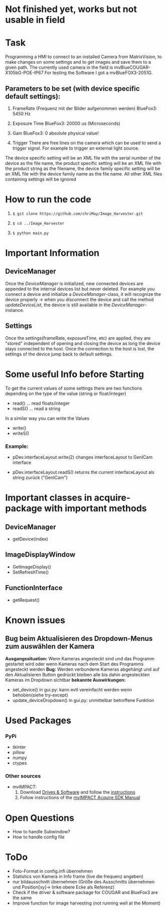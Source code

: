 # Not finished yet, works but not usable in field

# Task

Programming a HMI to connect to an installed Camera from MatrixVision, to make changes on some settings and to get images and save them to a given path.
The currently used camera in the field is mvBlueCOUGAR-X105bG-POE-IP67
For testing the Software I got a mvBlueFOX3-2051G.

## Parameters to be set (with device specific default settings):

1. FrameRate (Frequenz mit der Bilder aufgenommen werden)
   BlueFox3: 5450 Hz

2. Exposure Time
   BlueFox3: 20000 us (Microseconds)

3. Gain
   BlueFox3: 0 absolute physical value!

4. Trigger
   There are free lines on the camera which can be used to send a trigger signal. For example to trigger an external light source.

The device specific setting will be an XML file with the serial number of the device as the file name, the product specific setting will be an XML file with the product string as the filename, the device family specific setting will be an XML file with the device family name as the file name. All other XML files containing settings will be ignored

# How to run the code

1.     $ git clone https://github.com/chriMay/Image_Harvester.git
2.     $ cd ../Image_Harvester
3.     $ python main.py

# Important Information

## DeviceManager

Once the _DeviceManager_ is initialized, new connected devices are appended to the internal devices list but never deleted. For example you connect a device and initialize a _DeviceManager_-class, it will recognize the device properly -> when you disconnect the device and call the method _updateDeviceList_, the device is still available in the _DeviceManager_-instance.

## Settings

Once the settings(frameRate, exposureTime, etc) are applied, they are "stored" independent of opening and closing the device as long the device stays connected to the host. Once the connection to the host is lost, the settings of the device jump back to default settings.

# Some useful Info before Starting

To get the current values of some settings there are two functions depending on the type of the value (string or float/integer)

- read() ... read floats/integer
- readS() ... read a string

In a similar way you can write the Values

- write()
- writeS()

### Example:

- pDev.interfaceLayout.write(2)
  changes interfaceLayout to GenICam interface

- pDev.interfaceLayout.readS()
  returns the current interfaceLayout als string zurück ("GenICam")

# Important classes in acquire-package with important methods

## DeviceManager

- getDevice(index)

## ImageDisplayWindow

- GetImageDisplay()
- SetRefreshTime()

## FunctionInterface

- getRequest()

# Known issues

## Bug beim Aktualisieren des Dropdown-Menus zum auswählen der Kamera

**Ausgangssituation:** Wenn Kameras angesteckt sind und das Programm gestartet wird oder wenn Kameras nach dem Start des Programms angesteckt werden
**Bug:** Werden verbundene Kameras abgehängt und auf den Aktualisieren Button gedrückt bleiben alle bis dahin angesteckten Kameras im Dropdown sichtbar
**bekannte Auswirkungen:**

- set_device() in gui.py: kann evtl vereinfacht werden wenn behoben(siehe try-except)
- update_deviceDropdown() in gui.py: unmittelbar betroffene Funktion

# Used Packages

### PyPi

- tkinter
- pillow
- numpy
- ctypes

### Other sources

- mvIMPACT:
  1.  Download [Drives & Software](https://www.matrix-vision.com/de/downloads/treiber-software) and follow the [instructions](https://www.matrix-vision.com/de/downloads/setup/mvbluecougar-family/quickstart-mvbluecougar-linux)
  2.  Follow instructions of the [mvIMPACT Acquire SDK Manual](https://www.matrix-vision.com/manuals/SDK_PYTHON/Building_page.html#Python_BuildingLinux)

# Open Questions

- How to handle Subwindow?
- How to handle config file

# ToDo
- Foto-Format in config.infi übernehmen
- Statistics von Kamera in Info frame (live die frequenz angeben)
- nur bildausschnitt übernehmen (Größe des Ausschnitts übernehmen und Position[xy]-> linke obere Ecke als Referenz)
- Check if the driver & software package for COUGAR and BlueFox3 are the same
- Improve function for image harvesting (not running well at the Moment)
